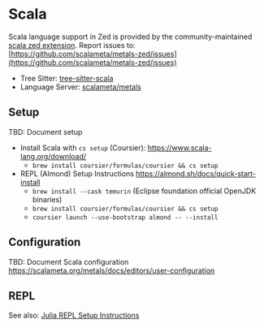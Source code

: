 # Scala

Scala language support in Zed is provided by the community-maintained [scala zed extension](https://github.com/scalameta/metals-zed).
Report issues to: [https://github.com/scalameta/metals-zed/issues](https://github.com/scalameta/metals-zed/issues)

- Tree Sitter: [tree-sitter-scala](https://github.com/tree-sitter/tree-sitter-scala)
- Language Server: [scalameta/metals](https://github.com/scalameta/metals)

## Setup

TBD: Document setup

- Install Scala with `cs setup` (Coursier): https://www.scala-lang.org/download/
  - `brew install coursier/formulas/coursier && cs setup`
- REPL (Almond) Setup Instructions https://almond.sh/docs/quick-start-install
  - `brew install --cask temurin` (Eclipse foundation official OpenJDK binaries)
  - `brew install coursier/formulas/coursier && cs setup`
  - `coursier launch --use-bootstrap almond -- --install`

## Configuration

TBD: Document Scala configuration https://scalameta.org/metals/docs/editors/user-configuration

## REPL

See also: [Julia REPL Setup Instructions](../repl.md#julia)
